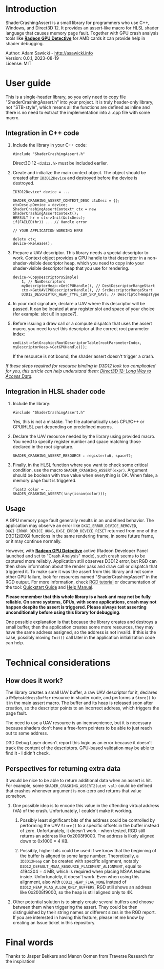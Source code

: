 # Introduction

ShaderCrashingAssert is a small library for programmers who use C++, Windows, and Direct3D 12. It provides an assert-like macro for HLSL shader language that causes memory page fault. Together with GPU crash analysis tools like **[Radeon GPU Detective](https://gpuopen.com/radeon-gpu-detective/)** for AMD cards it can provide help in shader debugging.

Author: Adam Sawicki - http://asawicki.info<br>
Version: 0.0.1, 2023-08-19<br>
License: MIT

# User guide

This is a single-header library, so you only need to copy file "ShaderCrashingAssert.h" into your project. It is truly header-only library, not "STB-style", which means all the functions are defined as inline and there is no need to extract the implementation into a .cpp file with some macro.

## Integration in C++ code

1. Include the library in your C++ code:
   
   ```
   #include "ShaderCrashingAssert.h"
   ```
   
   Direct3D 12 `<d3d12.h>` must be included earlier.

2. Create and initialize the main context object. The object should be created after `ID3D12Device` and destroyed before the device is destroyed.

   ```
   ID3D12Device* device = ...

   SHADER_CRASHING_ASSERT_CONTEXT_DESC ctxDesc = {};
   ctxDesc.pDevice = device;
   ShaderCrashingAssertContext* ctx = new ShaderCrashingAssertContext();
   HRESULT hr = ctx->Init(&ctxDesc);
   if(FAILED(hr)) ... // Handle error

   // YOUR APPLICATION WORKING HERE

   delete ctx;
   device->Release();
   ```

3. Prepare a UAV descriptor. This library needs a special descriptor to work. Context object provides a CPU handle to that descriptor in a non-shader-visible descriptor heap, which you need to copy into your shader-visible descriptor heap that you use for rendering.

   ```
   device->CopyDescriptorsSimple(
       1, // NumDescriptors
       myDescriptorHeap->GetCPUHandle(), // DestDescriptorRangeStart
       ctx->GetUAVCPUDescriptorHandle(), // SrcDescriptorRangeStart
       D3D12_DESCRIPTOR_HEAP_TYPE_CBV_SRV_UAV); // DescriptorHeapsType
   ```

4. In your root signature, declare a UAV where this descriptor will be passed. It can be located at any register slot and space of your choice (for example: slot u6 in space7).

5. Before issuing a draw call or a compute dispatch that uses the assert macro, you need to set this descriptor at the correct root parameter index:

   ```
   cmdList->SetGraphicsRootDescriptorTable(rootParameterIndex, myDescriptorHeap->GetGPUHandle());
   ```

   If the resource is not bound, the shader assert doesn't trigger a crash.

*If these steps required for resource binding in D3D12 look too complicated for you, this article can help understand them: [Direct3D 12: Long Way to Access Data](https://asawicki.info/news_1754_direct3d_12_long_way_to_access_data).*

## Integration in HLSL shader code

1. Include the library:
   
   ```
   #include "ShaderCrashingAssert.h"
   ```

   Yes, this is not a mistake. The file automatically uses CPU/C++ or GPU/HLSL part depending on predefined macros.

2. Declare the UAV resource needed by the library using provided macro. You need to specify register number and space matching those declared in the root signature.

   ```
   SHADER_CRASHING_ASSERT_RESOURCE : register(u6, space7);
   ```

3. Finally, in the HLSL function where you want to check some critical condition, use the macro `SHADER_CRASHING_ASSERT(expr)`. Argument should be boolean with true value when everything is OK. When false, a memory page fault is triggered.

   ```
   float3 color = ...
   SHADER_CRASHING_ASSERT(!any(isnan(color)));
   ```

## Usage

A GPU memory page fault generally results in an undefined behavior. The application may observe an error like `DXGI_ERROR_DEVICE_REMOVED`, `DXGI_ERROR_DEVICE_HUNG`, `DXGI_ERROR_DEVICE_RESET` returned from one of the D3D12/DXGI functions in the same rendering frame, in some future frame, or it may continue normally.

However, with **[Radeon GPU Detective](https://gpuopen.com/radeon-gpu-detective/)** active (Radeon Developer Panel launched and set to "Crash Analysis" mode), such crash seems to be captured more reliably. Application still observes D3D12 error, but RGD can then show information about the render pass and draw call or dispatch that triggered it. To make sure it was the assert from this library and not some other GPU failure, look for resources named "ShaderCrashingAssert" in the RGD output. For more information, check [RGD tutorial](https://gpuopen.com/learn/rgd_1_0_tutorial/) or documentation of the tool: [Quickstart Guide](https://radeon-gpu-detective.readthedocs.io/en/latest/quickstart.html) and [Help Manual](https://radeon-gpu-detective.readthedocs.io/en/latest/help_manual.html).

**Please remember that this whole library is a hack and may not be fully reliable. On some systems, GPUs, with some applications, crash may not happen despite the assert is triggered. Please always test asserting unconditionally before using this library for debugging.**

One possible explanation is that because the library creates and destroys a small buffer, then the application creates some more resources, they may have the same address assigned, so the address is not invalid. If this is the case, possibly moving `Init()` call later in the application initialization code can help.

# Technical considerations

## How does it work?

The library creates a small UAV buffer, a raw UAV descriptor for it, declares a `RWByteAddressBuffer` resource in shader code, and performs a `Store()` to it in the main assert macro. The buffer and its heap is released soon after creation, so the descriptor points to an incorrect address, which triggers the page fault.

The need to use a UAV resource is an inconvenience, but it is necessary because shaders don't have a free-form pointers to be able to just reach out to some address.

D3D Debug Layer doesn't report this logic as an error because it doesn't track the content of the descriptors. GPU-based validation may be able to find it - I didn't check.

## Perspectives for returning extra data

It would be nice to be able to return additional data when an assert is hit. For example, some `SHADER_CRASHING_ASSERT2(uint val)` could be defined that crashes whenever argument is non-zero and returns that value somehow.

1. One possible idea is to encode this value in the offending virtual address (VA) of the crash. Unfortunately, I couldn't make it working.

   1. Possibly least significant bits of the address could be controlled by performing the UAV `Store()` to a specific offsets in the buffer instead of zero. Unfortunately, it doesn't work - when tested, RGD still returns an address like 0x2008f9000. The address is likely aligned down to 0x1000 = 4 KB.

   2. Possibly, higher bits could be used if we know that the beginning of the buffer is aligned to some large number. Theoretically, a `ID3D12Heap` can be created with specific alignment, notably `D3D12_DEFAULT_MSAA_RESOURCE_PLACEMENT_ALIGNMENT`, equal to 4194304 = 4 MB, which is required when placing MSAA textures inside. Unfortunately, it doesn't work. Even when using this alignment, also with `D3D12_HEAP_FLAG_NONE` instead of `D3D12_HEAP_FLAG_ALLOW_ONLY_BUFFERS`, RGD still shows an address like 0x2008f9000, so the heap is still aligned only to 4K.

2. Other potential solution is to simply create several buffers and choose between them when triggering the assert. They could be then distinguished by their string names or different sizes in the RGD report. If you are interested in having this feature, please let me know by creating an Issue ticket in this repository.

# Final words

Thanks to Jasper Bekkers and Manon Oomen from Traverse Research for the inspiration!
